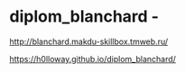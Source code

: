 # diplom_blanchard - 

http://blanchard.makdu-skillbox.tmweb.ru/

https://h0lloway.github.io/diplom_blanchard/
